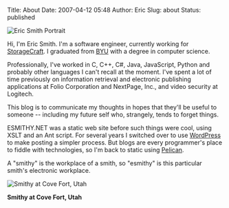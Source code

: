 Title: About
Date: 2007-04-12 05:48
Author: Eric
Slug: about
Status: published

![Eric Smith Portrait]({filename}/site/eric-med.png)

Hi, I'm Eric Smith. I'm a software engineer, currently working for
[StorageCraft](http://www.storagecraft.com/). I graduated from
[BYU](http://byu.edu) with a degree in computer science.

Professionally, I've worked in C, C++, C\#, Java, JavaScript, Python and
probably other languages I can't recall at the moment. I've spent a lot
of time previously on information retrieval and electronic publishing
applications at Folio Corporation and NextPage, Inc., and video security
at Logitech.

This blog is to communicate my thoughts in hopes that they'll be useful to
someone -- including my future self who, strangely, tends to forget things.

ESMITHY.NET was a static web site before such things were cool, using XSLT and
an Ant script. For several years I switched over to use
[WordPress](http://wordpress.org) to make posting a simpler process. But blogs
are every programmer's place to fiddle with technologies, so I'm back to static
using [Pelican](https://blog.getpelican.com/).

A "smithy" is the workplace of a smith, so "esmithy" is this particular
smith's electronic workplace.

![Smithy at Cove Fort, Utah]({filename}/images/smithy.jpg)

**Smithy at Cove Fort, Utah**
